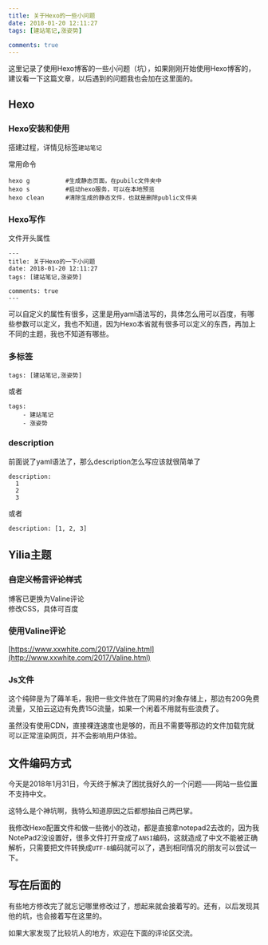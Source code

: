 ```yaml
---
title: 关于Hexo的一些小问题
date: 2018-01-20 12:11:27
tags: [建站笔记,涨姿势]

comments: true
---
```


这里记录了使用Hexo博客的一些小问题（坑），如果刚刚开始使用Hexo博客的，建议看一下这篇文章，以后遇到的问题我也会加在这里面的。

<!-- more -->

## Hexo

### Hexo安装和使用

搭建过程，详情见标签`建站笔记`

常用命令
```
hexo g          #生成静态页面，在pubilc文件夹中
hexo s          #启动hexo服务，可以在本地预览
hexo clean      #清除生成的静态文件，也就是删除public文件夹
```

### Hexo写作

文件开头属性

```
---
title: 关于Hexo的一下小问题
date: 2018-01-20 12:11:27
tags: [建站笔记,涨姿势]

comments: true
---
```

可以自定义的属性有很多，这里是用yaml语法写的，具体怎么用可以百度，有哪些参数可以定义，我也不知道，因为Hexo本省就有很多可以定义的东西，再加上不同的主题，我也不知道有哪些。

### 多标签

```
tags: [建站笔记,涨姿势]
```
或者
```
tags: 
    - 建站笔记
    - 涨姿势
```

### description

前面说了yaml语法了，那么description怎么写应该就很简单了

```
description: 
  1
  2
  3
```

或者

```
description: [1, 2, 3]  
```

## Yilia主题

### ~~自定义畅言评论样式~~

博客已更换为Valine评论  
修改CSS，具体可百度

### 使用Valine评论

[https://www.xxwhite.com/2017/Valine.html](http://www.xxwhite.com/2017/Valine.html)

### Js文件

这个纯碎是为了薅羊毛，我把一些文件放在了网易的对象存储上，那边有20G免费流量，又拍云这边有免费15G流量，如果一个闲着不用就有些浪费了。

虽然没有使用CDN，直接裸连速度也是够的，而且不需要等那边的文件加载完就可以正常渲染网页，并不会影响用户体验。

## 文件编码方式

今天是2018年1月31日，今天终于解决了困扰我好久的一个问题——网站一些位置不支持中文。

这特么是个神坑啊，我特么知道原因之后都想抽自己两巴掌。

我修改Hexo配置文件和做一些微小的改动，都是直接拿notepad2去改的，因为我NotePad2没设置好，很多文件打开变成了`ANSI`编码，这就造成了中文不能被正确解析，只需要把文件转换成`UTF-8`编码就可以了，遇到相同情况的朋友可以尝试一下。

## 写在后面的

有些地方修改完了就忘记哪里修改过了，想起来就会接着写的。还有，以后发现其他的坑，也会接着写在这里的。

如果大家发现了比较坑人的地方，欢迎在下面的评论区交流。